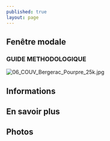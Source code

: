 ```yaml
---
published: true
layout: page
---
```


## Fenêtre modale
### GUIDE METHODOLOGIQUE

![06_COUV_Bergerac_Pourpre_25k.jpg]({{site.baseurl}}/data/images/6/portrait/06_COUV_Bergerac_Pourpre_25k.jpg)

## Informations

## En savoir plus

## Photos
